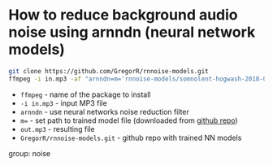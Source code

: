 # How to reduce background audio noise using arnndn (neural network models)

```bash
git clone https://github.com/GregorR/rnnoise-models.git
ffmpeg -i in.mp3 -af "arnndn=m='rnnoise-models/somnolent-hogwash-2018-09-01/sh.rnnn'" out.mp3
```

- `ffmpeg` - name of the package to install
- `-i in.mp3` - input MP3 file
- `arnndn` - use neural networks noise reduction filter
- `m=` - set path to trained model file (downloaded from [github repo](https://github.com/GregorR/rnnoise-models))
- `out.mp3` - resulting file
- `GregorR/rnnoise-models.git` - github repo with trained NN models

group: noise


